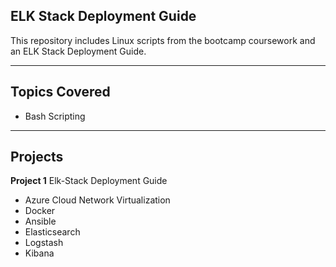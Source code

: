 ELK Stack Deployment Guide 
---

This repository includes Linux scripts from the bootcamp coursework and an ELK Stack Deployment Guide. 

---
Topics Covered
---
- Bash Scripting
---
Projects
---
**Project 1**
Elk-Stack Deployment Guide
- Azure Cloud Network Virtualization
- Docker
- Ansible
- Elasticsearch
- Logstash
- Kibana
